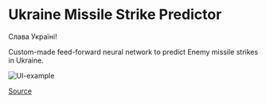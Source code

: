 # Ukraine Missile Strike Predictor

Слава Україні!

Custom-made feed-forward neural network to predict Enemy missile strikes in Ukraine.


![UI-example](https://github.com/smhoody/UA-Strikes/assets/76929918/cf164be9-113f-41fd-afab-9d79a6358fcc)

[Source](https://ukraine.bellingcat.com/)
